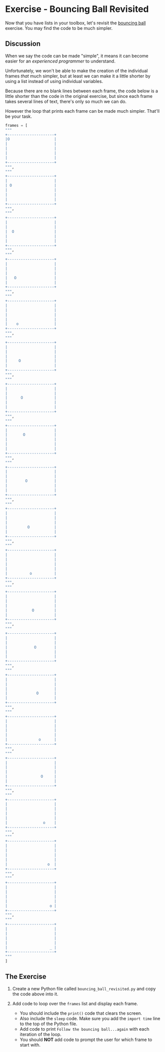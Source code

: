 # Exercise - Bouncing Ball Revisited

Now that you have lists in your toolbox, let's revisit the [bouncing ball](../../session2/classroom/exercise_ball.md) exercise. You may find the code to be much simpler.

## Discussion

When we say the code can be made "simple", it means it can become easier for an _experienced programmer_ to understand.

Unfortunately, we won't be able to make the creation of the individual frames _that_ much simpler, but at least we can make it a little shorter by using a list instead of using individual variables.

Because there are no blank lines between each frame, the code below is a little shorter than the code in the original exercise, but since each frame takes several lines of text, there's only so much we can do.

However the loop that prints each frame can be made much simpler. That'll be your task.

```python
frames = [
"""
+---------------------+
|O                    |
|                     |
|                     |
|                     |
|                     |
+---------------------+
""",
"""
+---------------------+
|                     |
| O                   |
|                     |
|                     |
|                     |
+---------------------+
""",
"""
+---------------------+
|                     |
|                     |
|  O                  |
|                     |
|                     |
+---------------------+
""",
"""
+---------------------+
|                     |
|                     |
|                     |
|   O                 |
|                     |
+---------------------+
""",
"""
+---------------------+
|                     |
|                     |
|                     |
|                     |
|    o                |
+---------------------+
""",
"""
+---------------------+
|                     |
|                     |
|                     |
|     O               |
|                     |
+---------------------+
""",
"""
+---------------------+
|                     |
|                     |
|      O              |
|                     |
|                     |
+---------------------+
""",
"""
+---------------------+
|                     |
|       O             |
|                     |
|                     |
|                     |
+---------------------+
""",
"""
+---------------------+
|                     |
|                     |
|        O            |
|                     |
|                     |
+---------------------+
""",
"""
+---------------------+
|                     |
|                     |
|                     |
|         O           |
|                     |
+---------------------+
""",
"""
+---------------------+
|                     |
|                     |
|                     |
|                     |
|          o          |
+---------------------+
""",
"""
+---------------------+
|                     |
|                     |
|                     |
|           O         |
|                     |
+---------------------+
""",
"""
+---------------------+
|                     |
|                     |
|            O        |
|                     |
|                     |
+---------------------+
""",
"""
+---------------------+
|                     |
|                     |
|                     |
|             O       |
|                     |
+---------------------+
""",
"""
+---------------------+
|                     |
|                     |
|                     |
|                     |
|              o      |
+---------------------+
""",
"""
+---------------------+
|                     |
|                     |
|                     |
|               O     |
|                     |
+---------------------+
""",
"""
+---------------------+
|                     |
|                     |
|                     |
|                     |
|                o    |
+---------------------+
""",
"""
+---------------------+
|                     |
|                     |
|                     |
|                     |
|                  o  |
+---------------------+
""",
"""
+---------------------+
|                     |
|                     |
|                     |
|                     |
|                   o |
+---------------------+
""",
"""
+---------------------+
|                     |
|                     |
|                     |
|                     |
|                   _ |
+---------------------+
"""
]
```

## The Exercise

1. Create a new Python file called `bouncing_ball_revisited.py` and copy the code above into it.
1. Add code to loop over the `frames` list and display each frame.

    * You should include the `print()` code that clears the screen.
    * Also include the `sleep` code. Make sure you add the `import time` line to the top of the Python file.
    * Add code to print `Follow the bouncing ball...again` with each iteration of the loop.
    * You should **NOT** add code to prompt the user for which frame to start with.

